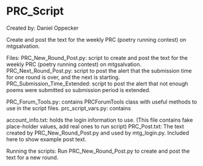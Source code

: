 PRC_Script
==========

Created by: Daniel Oppecker

Create and post the text for the weekly PRC (poetry running contest) on mtgsalvation.

Files:
PRC_New_Round_Post.py:        script to create and post the text for the weekly PRC (poetry running contest) on mtgsalvation.
PRC_Next_Round_Post.py:       script to post the alert that the submission time for one round is over, and the next is starting.
PRC_Submission_Time_Extended: script to post the alert that not enough poems were submitted so submission period is extended.

PRC_Forum_Tools.py: contains PRCForumTools class with useful methods to use in the script files.
prc_script_vars.py: contains 

account_info.txt:   holds the login information to use. (This file contains fake place-holder values, add real ones to run script)
PRC_Post.txt:       The text created by PRC_New_Round_Post.py and used by mtg_login.py. Included here to show example post text.

Running the scripts:
Run PRC_New_Round_Post.py to create and post the text for a new round.